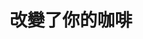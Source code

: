 ---
title: 改變了你的咖啡
subtag: 在您的咖啡茶中添加乳汁可以<strong><em>三倍</em></strong>。 因此，如果您在沖泡中添加牛奶，請嘗試改用燕麥或大豆替代品。
shortName: coffee
tags:
    - homepage
thumbnail: { 
    src: "./src/_includes/img/actions/coffee.jpg", 
    alt: "人把燕麥牛奶倒入無奶咖啡中。",
    caption: <span>攝影者<a href="https://unsplash.com/@mors_dreng?utm_source=unsplash&amp;utm_medium=referral&amp;utm_content=creditCopyText">Hjalte Gregersen</a>在<a href="https://unsplash.com/s/photos/oat-milk?utm_source=unsplash&amp;utm_medium=referral&amp;utm_content=creditCopyText">Unsplash</a></span>
}
contributors:
    - 
        - display: "Fershad"
        - twitter: "@fershad"
        - github: "fishintaiwan"
---